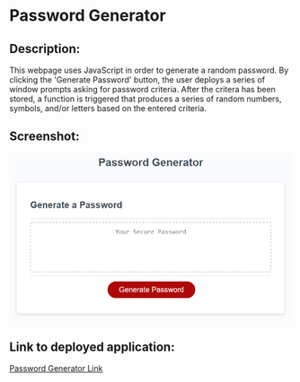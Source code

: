 # Password Generator

## Description:

This webpage uses JavaScript in order to generate a random password. By clicking the 'Generate Password' button, 
the user deploys a series of window prompts asking for password criteria. After the critera has been stored, a function is triggered that produces a series of random numbers, symbols, and/or letters based on the entered criteria. 

## Screenshot:

![Generate Password Site Screenshot.](./assets/images/03-javascript-homework-demo.png)

## Link to deployed application:

[Password Generator Link](https://madalynmm.github.io/module-3-challenge/)